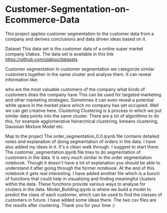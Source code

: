 # Customer-Segmentation-on-Ecommerce-Data



This project applies customer segmentation to the customer data from a company and derives conclusions and data driven ideas based on it.

Dataset
This data set is the customer data of a online super market company Ulabox. The data set is available in this link https://github.com/ulabox/datasets

Customer segmentation
In customer segmentation we categorize similar customers together in the same cluster and analyse them. It can reveal information like:

who are the most valuable customers of the company
what kinds of customers does the company have
This can be used for targeted marketing and other marketing strategies.
Sometimes it can even reveal a potential white space in the market place which no company has yet occupied. Well we can get creative here.
Clustering
Clustering is a process in which we put similar data points into the same cluster. There are a lot of algorithms to do this, for example agglomerative heirarchical clustering, kmeans clustering, Gaussian Mixture Model etc.

Map to the project
The order_segmentation_0.0.ipynb file contains detailed notes and explanation of doing segmentation of orders in the data. I have also added my ideas in it. It's a clean walk through. I suggest to start there.
The customer_segmentation.ipynb file tries to do segmentation of customers in the data. It is very much similar to the order segmentation notebook. Though it doesn't have a lot of explanation you should be able to understand it after going through the former notebook. At the end of this notebook it gets real interesting.
I have added another file which is a bunch of functions that could help in visualizing and finding meaningful clusters within the data. These functions provide various ways to analyse for clusters in the data.
Model_Building.ipynb is where we build a model to predict the class of each customer, which can be used to find the classes of customers in future. I have added some ideas there.
The two csv files are the results after clustering.
Thank you for your time :)
